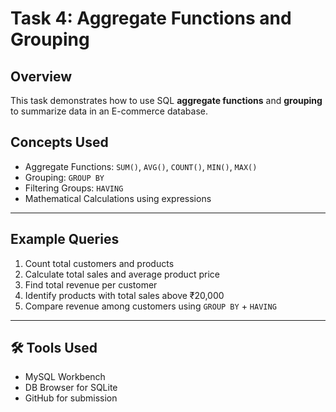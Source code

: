 # Task 4: Aggregate Functions and Grouping

##  Overview
This task demonstrates how to use SQL **aggregate functions** and **grouping** to summarize data in an E-commerce database.

## Concepts Used
- Aggregate Functions: `SUM()`, `AVG()`, `COUNT()`, `MIN()`, `MAX()`
- Grouping: `GROUP BY`
- Filtering Groups: `HAVING`
- Mathematical Calculations using expressions
---
## Example Queries
1. Count total customers and products  
2. Calculate total sales and average product price  
3. Find total revenue per customer  
4. Identify products with total sales above ₹20,000  
5. Compare revenue among customers using `GROUP BY` + `HAVING`
---
## 🛠 Tools Used
- MySQL Workbench  
- DB Browser for SQLite  
- GitHub for submission

